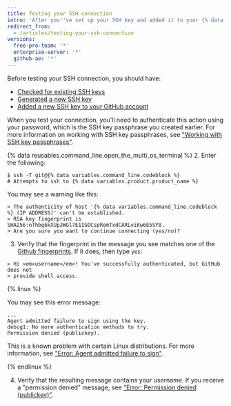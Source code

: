 ```yaml
---
title: Testing your SSH connection
intro: 'After you''ve set up your SSH key and added it to your {% data variables.product.product_name %} account, you can test your connection.'
redirect_from:
  - /articles/testing-your-ssh-connection
versions:
  free-pro-team: '*'
  enterprise-server: '*'
  github-ae: '*'
---
```


Before testing your SSH connection, you should have:
- [Checked for existing SSH keys](/articles/checking-for-existing-ssh-keys)
- [Generated a new SSH key](/articles/generating-a-new-ssh-key-and-adding-it-to-the-ssh-agent)
- [Added a new SSH key to your GitHub account](/articles/adding-a-new-ssh-key-to-your-github-account)

When you test your connection, you'll need to authenticate this action using your password, which is the SSH key passphrase you created earlier. For more information on working with SSH key passphrases, see ["Working with SSH key passphrases"](/articles/working-with-ssh-key-passphrases).

{% data reusables.command_line.open_the_multi_os_terminal %}
2. Enter the following:
  ```shell
  $ ssh -T git@{% data variables.command_line.codeblock %}
  # Attempts to ssh to {% data variables.product.product_name %}
  ```

  You may see a warning like this:

  ```shell
  > The authenticity of host '{% data variables.command_line.codeblock %} (IP ADDRESS)' can't be established.
  > RSA key fingerprint is SHA256:nThbg6kXUpJWGl7E1IGOCspRomTxdCARLviKw6E5SY8.
  > Are you sure you want to continue connecting (yes/no)?
  ```

3. Verify that the fingerprint in the message you see matches one of the [Github fingerprints](https://docs.github.com/en/free-pro-team@latest/github/authenticating-to-github/githubs-ssh-key-fingerprints). If it does, then type `yes`:
  ```shell
  > Hi <em>username</em>! You've successfully authenticated, but GitHub does not
  > provide shell access.
  ```

  {% linux %}

  You may see this error message:
  ```shell
  ...
  Agent admitted failure to sign using the key.
  debug1: No more authentication methods to try.
  Permission denied (publickey).
  ```

  This is a known problem with certain Linux distributions. For more information, see ["Error: Agent admitted failure to sign"](/articles/error-agent-admitted-failure-to-sign).

  {% endlinux %}

4. Verify that the resulting message contains your username. If you receive a "permission denied" message, see ["Error: Permission denied (publickey)"](/articles/error-permission-denied-publickey).
